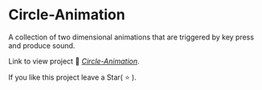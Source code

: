 # Circle-Animation

A collection of two dimensional animations that are triggered by key press and produce sound.

Link to view project :link: *[Circle-Animation](https://raviruler.github.io/Circle-Animation/circles.html)*.

If you like this project leave a Star( :star: ).
